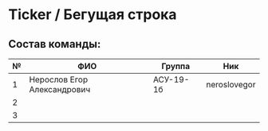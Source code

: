 # Ticker / Бегущая строка

## Состав команды:
| №  |  ФИО                        | Группа    | Ник          |   
| -- | --------------------------- | --------- | ------------ |
| 1  | Нерослов Егор Александрович | АСУ-19-1б | neroslovegor |
| 2  |  |
| 3  |  |